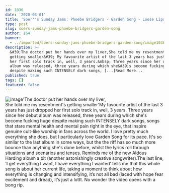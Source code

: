 ```yaml
---
id: 1036
date: '2020-03-01'
title: 'Soer''s Sunday Jams: Phoebe Bridgers - Garden Song - Loose Lips'
type: post
slug: soers-sunday-jams-phoebe-bridgers-garden-song
author: 164
banner:
  - ../imported/soers-sunday-jams-phoebe-bridgers-garden-song/image1036.jpeg
description: >-
  &#39;The doctor put her hands over my liver,She told me my resentment&#39;s
  getting smaller&#39; My favourite artist of the last 3 years has just dropped
  her first solo track in, well, 3 years.&nbsp; Three years since her debut
  album was released, three years during which she&#39;s become fucking huge
  despite making such INTENSELY dark songs, [...]Read More...
published: true
tags: []
featured: false
---
```

![image](../../imported/soers-sunday-jams-phoebe-bridgers-garden-song/image1036.jpeg)'The doctor put her hands over my liver,  
She told me my resentment's getting smaller'My favourite artist of the last 3 years has just dropped her first solo track in, well, 3 years. Three years since her debut album was released, three years during which she's become fucking huge despite making such INTENSELY dark songs, songs that stare mental health and mental pain right in the eye, that inspire genuine cult-like worship in fans across the world. I love pretty much everything she does, but I particularly love Garden Song for its pace. It's so similar to the last album in some ways, but the the riff has so much more bounce than anything she's done before, whilst the lyrics roll through situations and scenarios and tenses. Reminds me of the new Aldous Harding album a bit (another astonishingly creative songwriter).The last line, ‘I get everything I want, I have everything I wanted’ tells me that this whole song is about her current life, taking a moment to think about how everything is changing and intensifying, it’s not all bad (laced with hope fear excitement and dread), it’s just a lottt. No wonder the video opens with a bong rip.